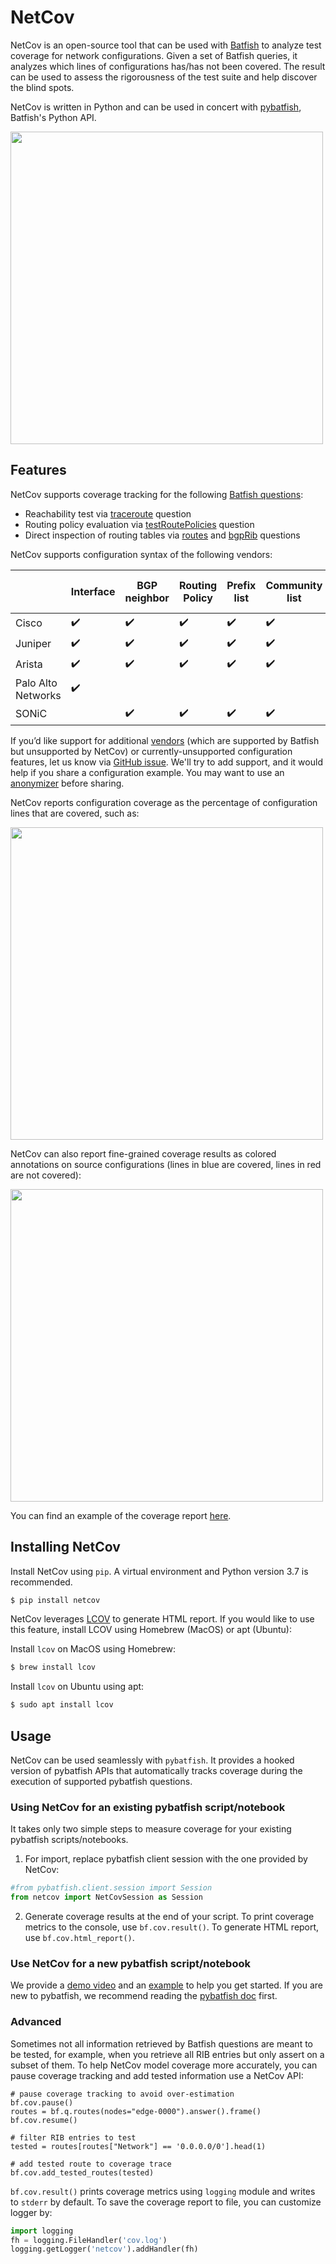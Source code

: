 # NetCov
NetCov is an open-source tool that can be used with [Batfish](https://github.com/batfish/batfish) to analyze test coverage for network configurations. Given a set of Batfish queries, it analyzes which lines of configurations has/has not been covered. The result can be used to assess the rigorousness of the test suite and help discover the blind spots.


NetCov is written in Python and can be used in concert with [pybatfish](https://pybatfish.readthedocs.io/en/latest/notebooks/interacting.html), Batfish's Python API.

[<img src="screenshot_demo_video.png"  width="500">](https://youtube.com/video/FcBD2LhxqOQ)

## Features

NetCov supports coverage tracking for the following [Batfish questions](https://pybatfish.readthedocs.io/en/latest/questions.html):

- Reachability test via [traceroute](https://pybatfish.readthedocs.io/en/latest/notebooks/forwarding.html#Traceroute) question
- Routing policy evaluation via [testRoutePolicies](https://pybatfish.readthedocs.io/en/latest/notebooks/routingProtocols.html#Test-Route-Policies) question
- Direct inspection of routing tables via [routes](https://pybatfish.readthedocs.io/en/latest/notebooks/routingTables.html#Routes) and [bgpRib](https://pybatfish.readthedocs.io/en/latest/notebooks/routingTables.html#BGP-RIB) questions


NetCov supports configuration syntax of the following vendors:

|                    | Interface          | BGP neighbor       | Routing Policy     | Prefix list        | Community list     | As-path list       |
|--------------------|--------------------|--------------------|--------------------|--------------------|--------------------|--------------------|
| Cisco              | :heavy_check_mark: | :heavy_check_mark: | :heavy_check_mark: | :heavy_check_mark: | :heavy_check_mark: | :heavy_check_mark: |
| Juniper            | :heavy_check_mark: | :heavy_check_mark: | :heavy_check_mark: | :heavy_check_mark: | :heavy_check_mark: | :heavy_check_mark: |
| Arista             | :heavy_check_mark: | :heavy_check_mark: | :heavy_check_mark: | :heavy_check_mark: | :heavy_check_mark: | :heavy_check_mark: |
| Palo Alto Networks | :heavy_check_mark: |                    |                    |                    |                    |                    |
| SONiC              |                    | :heavy_check_mark: | :heavy_check_mark: | :heavy_check_mark: | :heavy_check_mark: | :heavy_check_mark: |


If you’d like support for additional [vendors](https://pybatfish.readthedocs.io/en/latest/supported_devices.html) (which are supported by Batfish but unsupported by NetCov) or currently-unsupported configuration features, let us know via [GitHub issue](https://github.com/UWNetworksLab/netcov/issues). We'll try to add support, and it would help if you share a configuration example. You may want to use an [anonymizer](https://github.com/intentionet/netconan) before sharing.

NetCov reports configuration coverage as the percentage of configuration lines that are covered, such as:

<img src="screenshot_aggregate.png"  width="500">

NetCov can also report fine-grained coverage results as colored annotations on source configurations (lines in blue are covered, lines in red are not covered):

<img src="screenshot_annotation.png"  width="500">

You can find an example of the coverage report [here](https://rawcdn.githack.com/UWNetworksLab/netcov/main/examples/fattree4/coverage/HTML_REPORT/index.html).




## Installing NetCov
Install NetCov using `pip`. A virtual environment and Python version 3.7 is recommended.
```sh
$ pip install netcov
```

NetCov leverages [LCOV](https://github.com/linux-test-project/lcov) to generate HTML report. If you would like to use this feature, install LCOV using Homebrew (MacOS) or apt (Ubuntu):

Install `lcov` on MacOS using Homebrew:
```sh
$ brew install lcov
```
Install `lcov` on Ubuntu using apt:
```sh
$ sudo apt install lcov
```




## Usage
NetCov can be used seamlessly with `pybatfish`. It provides a hooked version of pybatfish APIs that automatically tracks coverage during the execution of supported pybatfish questions. 

### Using NetCov for an existing pybatfish script/notebook

It takes only two simple steps to measure coverage for your existing pybatfish scripts/notebooks.

1. For import, replace pybatfish client session with the one provided by NetCov:
```python
#from pybatfish.client.session import Session
from netcov import NetCovSession as Session
```
2. Generate coverage results at the end of your script. To print coverage metrics to the console, use `bf.cov.result()`. To generate HTML report, use `bf.cov.html_report()`.

### Use NetCov for a new pybatfish script/notebook 

We provide a [demo video](https://www.youtube.com/watch?v=FcBD2LhxqOQ) and an [example](examples/demo.ipynb) to help you get started. If you are new to pybatfish, we recommend reading the [pybatfish doc](https://pybatfish.readthedocs.io/en/latest/notebooks/interacting.html) first. 


### Advanced

Sometimes not all information retrieved by Batfish questions are meant to be tested, for example, when you retrieve all RIB entries but only assert on a subset of them. To help NetCov model coverage more accurately, you can pause coverage tracking and add tested information use a NetCov API:
```
# pause coverage tracking to avoid over-estimation
bf.cov.pause()
routes = bf.q.routes(nodes="edge-0000").answer().frame()
bf.cov.resume()

# filter RIB entries to test
tested = routes[routes["Network"] == '0.0.0.0/0'].head(1)

# add tested route to coverage trace
bf.cov.add_tested_routes(tested)
```

`bf.cov.result()` prints coverage metrics using `logging` module and writes to `stderr` by default. To save the coverage report to file, you can customize logger by:
```python
import logging
fh = logging.FileHandler('cov.log')
logging.getLogger('netcov').addHandler(fh)
```






